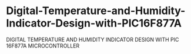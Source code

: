 # Digital-Temperature-and-Humidity-Indicator-Design-with-PIC16F877A
DIGITAL TEMPERATURE AND HUMIDITY INDICATOR DESIGN  WITH PIC 16F877A MICROCONTROLLER 
